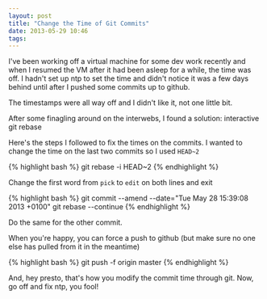 ```yaml
---
layout: post
title: "Change the Time of Git Commits"
date: 2013-05-29 10:46
tags: 
---
```

I've been working off a virtual machine for some dev work recently and when I resumed the VM after
it had been asleep for a while, the time was off. I hadn't set up ntp to set the time and didn't
notice it was a few days behind until after I pushed some commits up to github.

The timestamps were all way off and I didn't like it, not one little bit.

After some finagling around on the interwebs, I found a solution: interactive git rebase

Here's the steps I followed to fix the times on the commits. I wanted to change the time on the
last two commits so I used `HEAD~2`

{% highlight bash %}
git rebase -i HEAD~2
{% endhighlight %}

Change the first word from `pick` to `edit` on both lines and exit

{% highlight bash %}
git commit --amend --date="Tue May 28 15:39:08 2013 +0100"
git rebase --continue
{% endhighlight %}

Do the same for the other commit.

When you're happy, you can force a push to github (but make sure no one else has pulled from it
in the meantime)

{% highlight bash %}
git push -f origin master
{% endhighlight %}

And, hey presto, that's how you modify the commit time through git. Now, go off and fix ntp, you fool!
